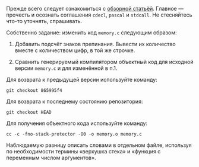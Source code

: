 Прежде всего следует ознакомиться с [обзорной статьёй](https://ru.wikipedia.org/w/index.php?title=%D0%A1%D0%BE%D0%B3%D0%BB%D0%B0%D1%88%D0%B5%D0%BD%D0%B8%D0%B5_%D0%BE_%D0%B2%D1%8B%D0%B7%D0%BE%D0%B2%D0%B5&oldid=135287892). Главное — прочесть и осознать соглашения `cdecl`, `pascal` и `stdcall`. Не стесняйтесь что-то уточнять, спрашивать.

Собственно задание: изменить код `memory.c` следующим образом:

1. Добавить подсчёт знаков препинания. Вывести их количество вместе с количеством цифр, в той же строчке.

2. Сравнить генерируемый компилятором объектный код для исходной версии `memory.c` и для изменённой в п.1.

Для возврата к предыдущей версии используйте команду:

	git checkout 865995f4

Для возврата к последнему состоянию репозитория:

	git checkout HEAD

Для получения объектного кода используйте команду:

	cc -c -fno-stack-protector -O0 -o memory.o memory.c

Наблюдаемую разницу описать словами в отдельном файле, используя по необходимости термины «верхушка стека» и «функция с переменным числом аргументов».
